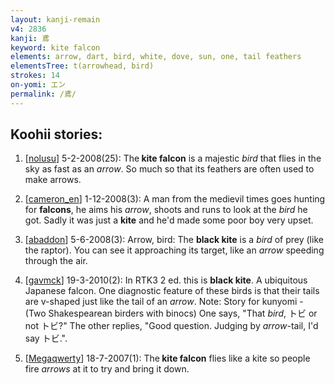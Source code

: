 ```yaml
---
layout: kanji-remain
v4: 2836
kanji: 鳶
keyword: kite falcon
elements: arrow, dart, bird, white, dove, sun, one, tail feathers
elementsTree: t(arrowhead, bird)
strokes: 14
on-yomi: エン
permalink: /鳶/
---
```


## Koohii stories: 

1) [<a href="http://kanji.koohii.com/profile/nolusu">nolusu</a>] 5-2-2008(25): The<strong> kite falcon</strong> is a majestic <em>bird</em> that flies in the sky as fast as an <em>arrow</em>. So much so that its feathers are often used to make arrows.

2) [<a href="http://kanji.koohii.com/profile/cameron_en">cameron_en</a>] 1-12-2008(3): A man from the medievil times goes hunting for <strong>falcons</strong>, he aims his <em>arrow</em>, shoots and runs to look at the <em>bird</em> he got. Sadly it was just a <strong>kite</strong> and he&#039;d made some poor boy very upset.

3) [<a href="http://kanji.koohii.com/profile/abaddon">abaddon</a>] 5-6-2008(3): Arrow, bird: The <strong>black kite</strong> is a <em>bird</em> of prey (like the raptor). You can see it approaching its target, like an <em>arrow</em> speeding through the air.

4) [<a href="http://kanji.koohii.com/profile/gavmck">gavmck</a>] 19-3-2010(2): In RTK3 2 ed. this is <strong>black kite</strong>. A ubiquitous Japanese falcon. One diagnostic feature of these birds is that their tails are v-shaped just like the tail of an <em>arrow</em>. Note: Story for kunyomi - (Two Shakespearean birders with binocs) One says, &quot;That <em>bird</em>, トビ or not トビ?&quot; The other replies, &quot;Good question. Judging by <em>arrow</em>-tail, I&#039;d say トビ.&quot;.

5) [<a href="http://kanji.koohii.com/profile/Megaqwerty">Megaqwerty</a>] 18-7-2007(1): The<strong> kite falcon</strong> flies like a kite so people fire <em>arrows</em> at it to try and bring it down.

